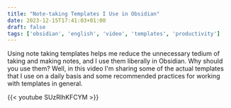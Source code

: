 ```yaml
---
title: "Note-taking Templates I Use in Obsidian"
date: 2023-12-15T17:41:03+01:00
draft: false
tags: ['obsidian', 'english', 'video', 'templates', 'productivity']
---
```

Using note taking templates helps me reduce the unnecessary tedium  of taking and making notes, and I use them liberally in Obsidian. Why should you use them? Well, in this video I'm sharing some of the actual templates that I use on a daily basis and some recommended practices for working with templates in general.

{{< youtube SUzRlhKFCYM >}}